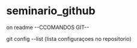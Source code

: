 # seminario_github
on readme
--CCOMANDOS GIT--

git config --list (lista configuraçoes no repositorio)
